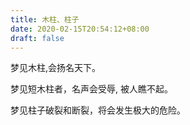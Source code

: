 ```yaml
---
title: 木柱、柱子
date: 2020-02-15T20:54:12+08:00
draft: false
---
```


梦见木柱,会扬名天下。



梦见短木柱者，名声会受辱, 被人瞧不起。



梦见柱子破裂和断裂，将会发生极大的危险。

